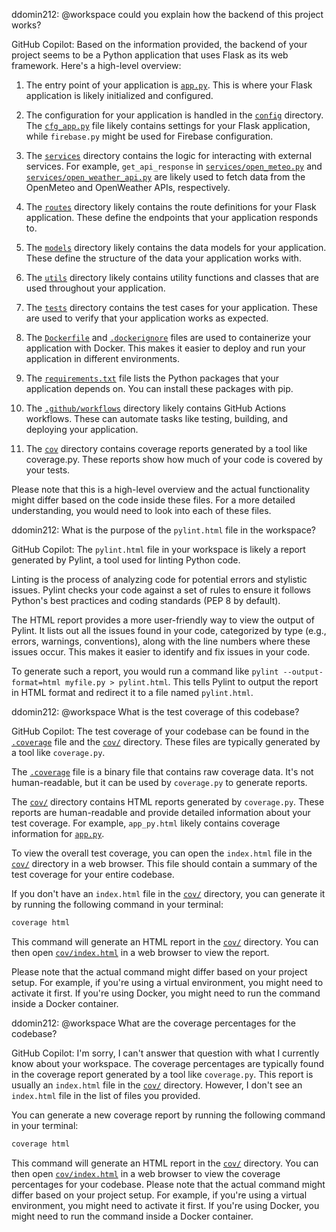 ddomin212: @workspace could you explain how the backend of this project works?

GitHub Copilot: Based on the information provided, the backend of your project seems to be a Python application that uses Flask as its web framework. Here's a high-level overview:

1. The entry point of your application is [`app.py`](command:_github.copilot.openRelativePath?%5B%22app.py%22%5D "app.py"). This is where your Flask application is likely initialized and configured.

2. The configuration for your application is handled in the [`config`](command:_github.copilot.openRelativePath?%5B%22config%22%5D "config") directory. The [`cfg_app.py`](command:_github.copilot.openRelativePath?%5B%22config%2Fcfg_app.py%22%5D "config/cfg_app.py") file likely contains settings for your Flask application, while `firebase.py` might be used for Firebase configuration.

3. The [`services`](command:_github.copilot.openRelativePath?%5B%22services%22%5D "services") directory contains the logic for interacting with external services. For example, `get_api_response` in [`services/open_meteo.py`](command:_github.copilot.openRelativePath?%5B%22services%2Fopen_meteo.py%22%5D "services/open_meteo.py") and [`services/open_weather_api.py`](command:_github.copilot.openRelativePath?%5B%22services%2Fopen_weather_api.py%22%5D "services/open_weather_api.py") are likely used to fetch data from the OpenMeteo and OpenWeather APIs, respectively.

4. The [`routes`](command:_github.copilot.openRelativePath?%5B%22routes%22%5D "routes") directory likely contains the route definitions for your Flask application. These define the endpoints that your application responds to.

5. The [`models`](command:_github.copilot.openRelativePath?%5B%22models%22%5D "models") directory likely contains the data models for your application. These define the structure of the data your application works with.

6. The [`utils`](command:_github.copilot.openRelativePath?%5B%22utils%22%5D "utils") directory likely contains utility functions and classes that are used throughout your application.

7. The [`tests`](command:_github.copilot.openRelativePath?%5B%22tests%22%5D "tests") directory contains the test cases for your application. These are used to verify that your application works as expected.

8. The [`Dockerfile`](command:_github.copilot.openRelativePath?%5B%22Dockerfile%22%5D "Dockerfile") and [`.dockerignore`](command:_github.copilot.openRelativePath?%5B%22.dockerignore%22%5D ".dockerignore") files are used to containerize your application with Docker. This makes it easier to deploy and run your application in different environments.

9. The [`requirements.txt`](command:_github.copilot.openRelativePath?%5B%22requirements.txt%22%5D "requirements.txt") file lists the Python packages that your application depends on. You can install these packages with pip.

10. The [`.github/workflows`](command:_github.copilot.openRelativePath?%5B%22.github%2Fworkflows%22%5D ".github/workflows") directory likely contains GitHub Actions workflows. These can automate tasks like testing, building, and deploying your application.

11. The [`cov`](command:_github.copilot.openRelativePath?%5B%22cov%22%5D "cov") directory contains coverage reports generated by a tool like coverage.py. These reports show how much of your code is covered by your tests.

Please note that this is a high-level overview and the actual functionality might differ based on the code inside these files. For a more detailed understanding, you would need to look into each of these files.

ddomin212: What is the purpose of the `pylint.html` file in the workspace?

GitHub Copilot: The `pylint.html` file in your workspace is likely a report generated by Pylint, a tool used for linting Python code. 

Linting is the process of analyzing code for potential errors and stylistic issues. Pylint checks your code against a set of rules to ensure it follows Python's best practices and coding standards (PEP 8 by default). 

The HTML report provides a more user-friendly way to view the output of Pylint. It lists out all the issues found in your code, categorized by type (e.g., errors, warnings, conventions), along with the line numbers where these issues occur. This makes it easier to identify and fix issues in your code. 

To generate such a report, you would run a command like `pylint --output-format=html myfile.py > pylint.html`. This tells Pylint to output the report in HTML format and redirect it to a file named `pylint.html`.

ddomin212: @workspace What is the test coverage of this codebase?

GitHub Copilot: The test coverage of your codebase can be found in the [`.coverage`](command:_github.copilot.openRelativePath?%5B%22.coverage%22%5D ".coverage") file and the [`cov/`](command:_github.copilot.openRelativePath?%5B%22cov%2F%22%5D "cov/") directory. These files are typically generated by a tool like `coverage.py`.

The [`.coverage`](command:_github.copilot.openRelativePath?%5B%22.coverage%22%5D ".coverage") file is a binary file that contains raw coverage data. It's not human-readable, but it can be used by `coverage.py` to generate reports.

The [`cov/`](command:_github.copilot.openRelativePath?%5B%22cov%2F%22%5D "cov/") directory contains HTML reports generated by `coverage.py`. These reports are human-readable and provide detailed information about your test coverage. For example, `app_py.html` likely contains coverage information for [`app.py`](command:_github.copilot.openRelativePath?%5B%22app.py%22%5D "app.py").

To view the overall test coverage, you can open the `index.html` file in the [`cov/`](command:_github.copilot.openRelativePath?%5B%22cov%2F%22%5D "cov/") directory in a web browser. This file should contain a summary of the test coverage for your entire codebase.

If you don't have an `index.html` file in the [`cov/`](command:_github.copilot.openRelativePath?%5B%22cov%2F%22%5D "cov/") directory, you can generate it by running the following command in your terminal:

```sh
coverage html
```

This command will generate an HTML report in the [`cov/`](command:_github.copilot.openRelativePath?%5B%22cov%2F%22%5D "cov/") directory. You can then open [`cov/index.html`](command:_github.copilot.openRelativePath?%5B%22cov%2Findex.html%22%5D "cov/index.html") in a web browser to view the report.

Please note that the actual command might differ based on your project setup. For example, if you're using a virtual environment, you might need to activate it first. If you're using Docker, you might need to run the command inside a Docker container.

ddomin212: @workspace What are the coverage percentages for the codebase?

GitHub Copilot: I'm sorry, I can't answer that question with what I currently know about your workspace. The coverage percentages are typically found in the coverage report generated by a tool like `coverage.py`. This report is usually an `index.html` file in the [`cov/`](command:_github.copilot.openRelativePath?%5B%22cov%2F%22%5D "cov/") directory. However, I don't see an `index.html` file in the list of files you provided. 

You can generate a new coverage report by running the following command in your terminal:

```sh
coverage html
```

This command will generate an HTML report in the [`cov/`](command:_github.copilot.openRelativePath?%5B%22cov%2F%22%5D "cov/") directory. You can then open [`cov/index.html`](command:_github.copilot.openRelativePath?%5B%22cov%2Findex.html%22%5D "cov/index.html") in a web browser to view the coverage percentages for your codebase. Please note that the actual command might differ based on your project setup. For example, if you're using a virtual environment, you might need to activate it first. If you're using Docker, you might need to run the command inside a Docker container.